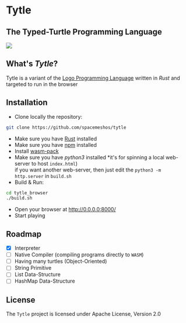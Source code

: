 # Tytle

## The Typed-Turtle Programming Language

![](http://icons.iconarchive.com/icons/martin-berube/flat-animal/256/turtle-icon.png)

## What's _Tytle_?
Tytle is a variant of the [Logo Programming Language](https://en.wikipedia.org/wiki/Logo_(programming_language)) written in *Rust* and targeted to run in the browser



## Installation
* Clone locally the repository:
```zsh
git clone https://github.com/spacemeshos/tytle
```
* Make sure you have [Rust](https://rustup.rs/) installed
* Make sure you have [npm](https://nodejs.org/) installed
* Install [wasm-pack](https://rustwasm.github.io/wasm-pack/installer/)
* Make sure you have *python3* installed *it's for spinning a local web-server to host `index.html`) <br>
if you want another web-server, then just edit the `python3 -m http.server` in `build.sh` 
* Build & Run:

```zsh
cd tytle_browser
./build.sh
```
* Open your browser at http://0.0.0.0:8000/
* Start playing


## Roadmap
* [x] Interpreter
* [ ] Native Compiler (compiling programs directly to `WASM`)
* [ ] Having many turtles (Object-Oriented)
* [ ] String Primitive
* [ ] List Data-Structure
* [ ] HashMap Data-Structure

## License
The `Tytle` project is licensed under Apache License, Version 2.0

